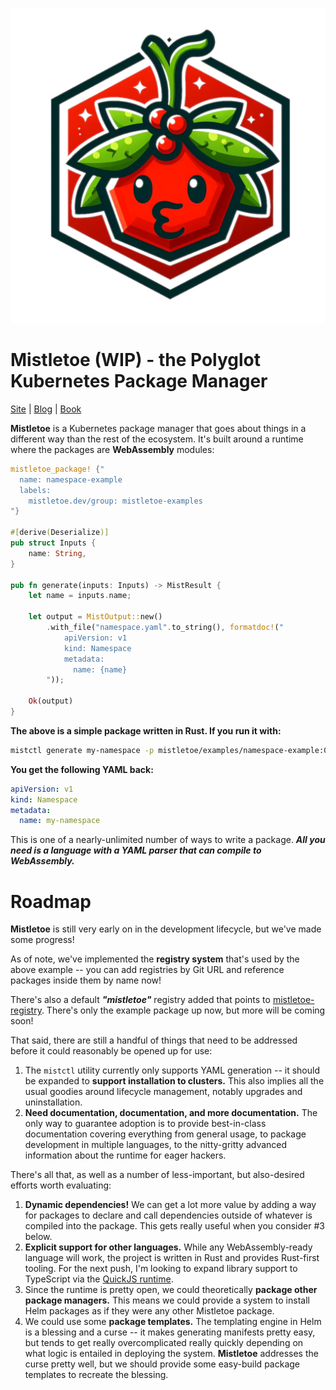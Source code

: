 ![Mistletoe logo](logo.png)

# Mistletoe (WIP) - the Polyglot Kubernetes Package Manager

[Site](https://mistletoe.dev/) | [Blog](https://mistletoe.dev/blog/) | [Book](https://mistletoe.dev/book/)

**Mistletoe** is a Kubernetes package manager that goes about things in a different way than the rest of the
ecosystem. It's built around a runtime where the packages are **WebAssembly** modules:

```rust
mistletoe_package! {"
  name: namespace-example
  labels:
    mistletoe.dev/group: mistletoe-examples
"}

#[derive(Deserialize)]
pub struct Inputs {
    name: String,
}

pub fn generate(inputs: Inputs) -> MistResult {
    let name = inputs.name;

    let output = MistOutput::new()
        .with_file("namespace.yaml".to_string(), formatdoc!("
            apiVersion: v1
            kind: Namespace
            metadata:
              name: {name}
        "));

    Ok(output)
}
```

**The above is a simple package written in Rust.  If you run it with:**

```sh
mistctl generate my-namespace -p mistletoe/examples/namespace-example:0.1.2
```

**You get the following YAML back:**

```yaml
apiVersion: v1
kind: Namespace
metadata:
  name: my-namespace
```

This is one of a nearly-unlimited number of ways to write a package.  ***All you need is a language with a
YAML parser that can compile to WebAssembly.***

# Roadmap

**Mistletoe** is still very early on in the development lifecycle, but we've made some progress!

As of note, we've implemented the **registry system** that's used by the above example -- you can add
registries by Git URL and reference packages inside them by name now!

There's also a default ***"mistletoe"*** registry added that points to
[mistletoe-registry](https://github.com/gsfraley/mistletoe-registry). There's only the example package
up now, but more will be coming soon!

That said, there are still a handful of things that need to be addressed before it could reasonably be
opened up for use:

1. The `mistctl` utility currently only supports YAML generation -- it should be expanded to **support
installation to clusters.**  This also implies all the usual goodies around lifecycle management, notably
upgrades and uninstallation.
2. **Need documentation, documentation, and more documentation.**  The only way to guarantee adoption is to
provide best-in-class documentation covering everything from general usage, to package development in
multiple languages, to the nitty-gritty advanced information about the runtime for eager hackers.

There's all that, as well as a number of less-important, but also-desired efforts worth evaluating:

1. **Dynamic dependencies!**  We can get a lot more value by adding a way for packages to declare and call dependencies
outside of whatever is compiled into the package.  This gets really useful when you consider #3 below.
2. **Explicit support for other languages.**  While any WebAssembly-ready language will work, the project is
written in Rust and provides Rust-first tooling.  For the next push, I'm looking to expand library support to
TypeScript via the [QuickJS runtime](https://bellard.org/quickjs/).
3. Since the runtime is pretty open, we could theoretically **package other package managers.**  This means we
could provide a system to install Helm packages as if they were any other Mistletoe package.
4. We could use some **package templates.**  The templating engine in Helm is a blessing and a curse -- it
makes generating manifests pretty easy, but tends to get really overcomplicated really quickly
depending on what logic is entailed in deploying the system.  **Mistletoe** addresses the curse pretty well,
but we should provide some easy-build package templates to recreate the blessing.

